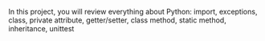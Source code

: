 In this project, you will review everything about Python: import, exceptions, class, private attribute, getter/setter, class method, static method, inheritance, unittest
